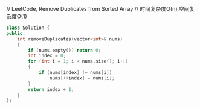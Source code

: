 
// LeetCode, Remove Duplicates from Sorted Array
// 时间复杂度O(n),空间复杂度O(1)

```C++
class Solution {
public:
    int removeDuplicates(vector<int>& nums) 
    {
        if (nums.empty()) return 0;
        int index = 0;
        for (int i = 1; i < nums.size(); i++) 
        {
            if (nums[index] != nums[i])
                nums[++index] = nums[i];
        }
        return index + 1;
    }
};
```
